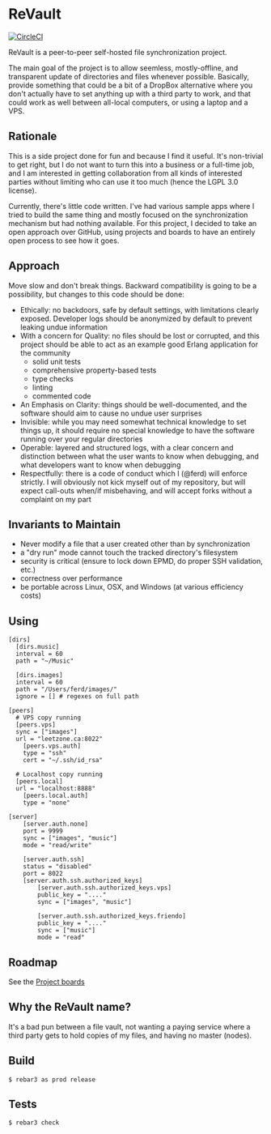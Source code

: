 ReVault
=====

[![CircleCI](https://circleci.com/gh/ferd/ReVault.svg?style=svg)](https://circleci.com/gh/ferd/ReVault)

ReVault is a peer-to-peer self-hosted file synchronization project.

The main goal of the project is to allow seemless, mostly-offline, and transparent update of directories and files whenever possible. Basically, provide something that could be a bit of a DropBox alternative where you don't actually have to set anything up with a third party to work, and that could work as well between all-local computers, or using a laptop and a VPS.

Rationale
---

This is a side project done for fun and because I find it useful. It's non-trivial to get right, but I do not want to turn this into a business or a full-time job, and I am interested in getting collaboration from all kinds of interested parties without limiting who can use it too much (hence the LGPL 3.0 license).

Currently, there's little code written. I've had various sample apps where I tried to build the same thing and mostly focused on the synchronization mechanism but had nothing available. For this project, I decided to take an open approach over GitHub, using projects and boards to have an entirely open process to see how it goes.

Approach
---

Move slow and don't break things. Backward compatibility is going to be a possibility, but changes to this code should be done:

- Ethically: no backdoors, safe by default settings, with limitations clearly exposed. Developer logs should be anonymized by default to prevent leaking undue information
- With a concern for Quality: no files should be lost or corrupted, and this project should be able to act as an example good Erlang application for the community
  - solid unit tests
  - comprehensive property-based tests
  - type checks
  - linting
  - commented code
- An Emphasis on Clarity: things should be well-documented, and the software should aim to cause no undue user surprises
- Invisible: while you may need somewhat technical knowledge to set things up, it should require no special knowledge to have the software running over your regular directories
- Operable: layered and structured logs, with a clear concern and distinction between what the user wants to know when debugging, and what developers want to know when debugging
- Respectfully: there is a code of conduct which I (@ferd) will enforce strictly. I will obviously not kick myself out of my repository, but will expect call-outs when/if misbehaving, and will accept forks without a complaint on my part

Invariants to Maintain
---

- Never modify a file that a user created other than by synchronization
- a "dry run" mode cannot touch the tracked directory's filesystem
- security is critical (ensure to lock down EPMD, do proper SSH validation, etc.)
- correctness over performance
- be portable across Linux, OSX, and Windows (at various efficiency costs)

Using
-----

```
[dirs]
  [dirs.music]
  interval = 60
  path = "~/Music"
  
  [dirs.images]
  interval = 60
  path = "/Users/ferd/images/"
  ignore = [] # regexes on full path

[peers]
  # VPS copy running
  [peers.vps]
  sync = ["images"]
  url = "leetzone.ca:8022"
    [peers.vps.auth]
    type = "ssh"
    cert = "~/.ssh/id_rsa"

  # Localhost copy running
  [peers.local]
  url = "localhost:8888"
    [peers.local.auth]
    type = "none"

[server]
    [server.auth.none]
    port = 9999
    sync = ["images", "music"]
    mode = "read/write"

    [server.auth.ssh]
    status = "disabled"
    port = 8022
    [server.auth.ssh.authorized_keys]
        [server.auth.ssh.authorized_keys.vps]
        public_key = "...."
        sync = ["images", "music"]

        [server.auth.ssh.authorized_keys.friendo]
        public_key = "...."
        sync = ["music"]
        mode = "read"
```

Roadmap
---

See the [Project boards](https://github.com/ferd/ReVault/projects)

Why the ReVault name?
---

It's a bad pun between a file vault, not wanting a paying service where a third party gets to hold copies of my files, and having no master (nodes).

Build
-----

    $ rebar3 as prod release

Tests
---

    $ rebar3 check
